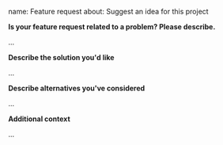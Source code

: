 name: Feature request
about: Suggest an idea for this project

**Is your feature request related to a problem? Please describe.**

...

**Describe the solution you'd like**

...

**Describe alternatives you've considered**

...

**Additional context**

...